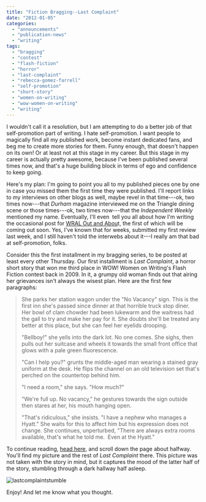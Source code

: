 ```yaml
---
title: "Fiction Bragging--Last Complaint"
date: "2012-01-05"
categories:
  - "announcements"
  - "publication-news"
  - "writing"
tags:
  - "bragging"
  - "contest"
  - "flash-fiction"
  - "horror"
  - "last-complaint"
  - "rebecca-gomez-farrell"
  - "self-promotion"
  - "short-story"
  - "women-on-writing"
  - "wow-women-on-writing"
  - "writing"
---
```


I wouldn't call it a resolution, but I am attempting to do a better job of that self-promotion part of writing. I hate self-promotion. I want people to magically find all my published work, become instant dedicated fans, and beg me to create more stories for them. Funny enough, that doesn't happen on its own! Or at least not at this stage in my career. But this stage in my career is actually pretty awesome, because I've been published several times now, and that's a huge building block in terms of ego and confidence to keep going.

Here's my plan: I'm going to point you all to my published pieces one by one in case you missed them the first time they were published. I'll report links to my interviews on other blogs as well, maybe revel in that time---ok, two times now---that _Durham_ magazine interviewed me on the Triangle dining scene or those times---ok, two times now---that the _Independent Weekly_ mentioned my name. Eventually, I'll even  tell you all about how I'm writing the occasional post for [WRAL Out and Abou](http://www.wral.com/whats-on-tap/9910501/ "WRAL Out and About")t, the first of which will be coming out soon. Yes, I've known that for weeks, submitted my first review last week, and I still haven't told the interwebs about it---I really am that bad at self-promotion, folks.

Consider this the first installment in my bragging series, to be posted at least every other Thursday. Our first installment is _Last Complaint_, a horror short story that won me third place in WOW! Women on Writing's Flash Fiction contest back in 2009. In it, a grumpy old woman finds out that airing her grievances isn't always the wisest plan. Here are the first few paragraphs:

> She parks her station wagon under the "No Vacancy" sign. This is the first inn she's passed since dinner at that horrible truck stop diner. Her bowl of clam chowder had been lukewarm and the waitress had the gall to try and make her pay for it. She doubts she'll be treated any better at this place, but she can feel her eyelids drooping.
>
> "Bellboy!" she yells into the dark lot. No one comes. She sighs, then pulls out her suitcase and wheels it towards the small front office that glows with a pale green fluorescence.
>
> "Can I help you?" grunts the middle-aged man wearing a stained gray uniform at the desk. He flips the channel on an old television set that's perched on the countertop behind him.
>
> "I need a room," she says. "How much?"
>
> "We're full up. No vacancy," he gestures towards the sign outside then stares at her, his mouth hanging open.
>
> "That's ridiculous," she insists. "I have a nephew who manages a Hyatt." She waits for this to affect him but his expression does not change. She continues, unperturbed, "There are always extra rooms available, that's what he told me.  Even at the Hyatt."

To continue reading, [head here,](http://www.wow-womenonwriting.com/34-FE1-Summer09Contest.html "Last Complaint") and scroll down the page about halfway. You'll find my picture and the rest of _Last Complaint_ there. This picture was not taken with the story in mind, but it captures the mood of the latter half of the story, stumbling through a dark hallway half asleep.

![lastcomplaintstumble](https://d2ypg8o05lff0b.cloudfront.net/wp-content/uploads/sites/3/2012/01/lastcomplaintstumble.jpg)

Enjoy! And let me know what you thought.
